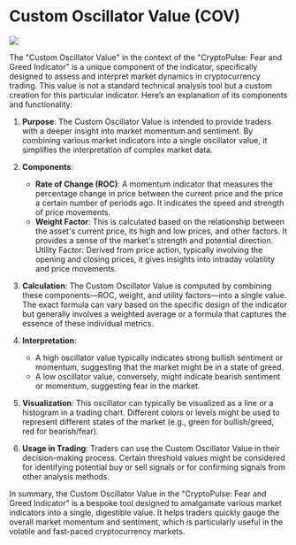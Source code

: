 # Custom Oscillator Value (COV)

![](https://github.com/geopayme/CryptoPulseAnalyzer/blob/main/Indicators/images/Screenshot%202024-01-25%20at%207.13.42%20PM.png)

The "Custom Oscillator Value" in the context of the "CryptoPulse: Fear and Greed Indicator" is a unique component of the indicator, specifically designed to assess and interpret market dynamics in cryptocurrency trading. This value is not a standard technical analysis tool but a custom creation for this particular indicator. Here’s an explanation of its components and functionality:

1. **Purpose**: The Custom Oscillator Value is intended to provide traders with a deeper insight into market momentum and sentiment. By combining various market indicators into a single oscillator value, it simplifies the interpretation of complex market data.

2. **Components**:
   - **Rate of Change (ROC)**: A momentum indicator that measures the percentage change in price between the current price and the price a certain number of periods ago. It indicates the speed and strength of price movements.
   - **Weight Factor**: This is calculated based on the relationship between the asset's current price, its high and low prices, and other factors. It provides a sense of the market's strength and potential direction.
   Utility Factor: Derived from price action, typically involving the opening and closing prices, it gives insights into intraday volatility and price movements.

3. **Calculation**: The Custom Oscillator Value is computed by combining these components—ROC, weight, and utility factors—into a single value. The exact formula can vary based on the specific design of the indicator but generally involves a weighted average or a formula that captures the essence of these individual metrics.

4. **Interpretation**:
   - A high oscillator value typically indicates strong bullish sentiment or momentum, suggesting that the market might be in a state of greed.
   - A low oscillator value, conversely, might indicate bearish sentiment or momentum, suggesting fear in the market.

5. **Visualization**: This oscillator can typically be visualized as a line or a histogram in a trading chart. Different colors or levels might be used to represent different states of the market (e.g., green for bullish/greed, red for bearish/fear).

6. **Usage in Trading**: Traders can use the Custom Oscillator Value in their decision-making process. Certain threshold values might be considered for identifying potential buy or sell signals or for confirming signals from other analysis methods.

In summary, the Custom Oscillator Value in the "CryptoPulse: Fear and Greed Indicator" is a bespoke tool designed to amalgamate various market indicators into a single, digestible value. It helps traders quickly gauge the overall market momentum and sentiment, which is particularly useful in the volatile and fast-paced cryptocurrency markets.
